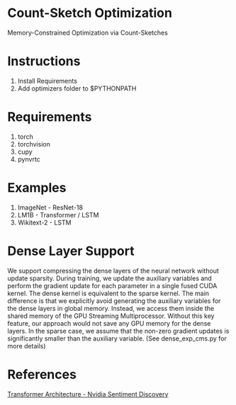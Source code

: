 # Count-Sketch Optimization
Memory-Constrained Optimization via Count-Sketches

# Instructions
1. Install Requirements
2. Add optimizers folder to $PYTHONPATH

# Requirements
1. torch
2. torchvision
3. cupy
4. pynvrtc

# Examples
1. ImageNet - ResNet-18
2. LM1B - Transformer / LSTM
3. Wikitext-2 - LSTM

# Dense Layer Support
We support compressing the dense layers of the neural network without update sparsity. During training, we update the auxiliary variables and perform the gradient update for each parameter in a single fused CUDA kernel. The dense kernel is equivalent to the sparse kernel. The main difference is that we explicitly avoid generating the auxiliary variables for the dense layers in global memory. Instead, we access them inside the shared memory of the GPU Streaming Multiprocessor. Without this key feature, our approach would not save any GPU memory for the dense layers. In the sparse case, we assume that the non-zero gradient updates is significantly smaller than the auxiliary variable. (See dense\_exp\_cms.py for more details)

# References
[Transformer Architecture - Nvidia Sentiment Discovery](https://github.com/NVIDIA/sentiment-discovery)
